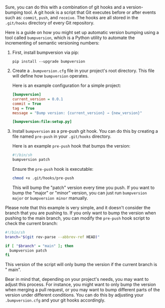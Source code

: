 Sure, you can do this with a combination of git hooks and a version-bumping
tool. A git hook is a script that Git executes before or after events such
as: `commit`, `push`, and `receive`. The hooks are all stored in
the `.git/hooks` directory of every Git repository.

Here is a guide on how you might set up automatic version bumping using a tool
called `bumpversion`, which is a Python utility to automate the incrementing of
semantic versioning numbers:

1. First, install bumpversion via pip:

    ```
    pip install --upgrade bumpversion
    ```

2. Create a `.bumpversion.cfg` file in your project's root directory. This file
   will define how `bumpversion` operates.

   Here is an example configuration for a simple project:

    ```cfg
    [bumpversion]
    current_version = 0.0.1
    commit = True
    tag = True
    message = "Bump version: {current_version} → {new_version}"

    [bumpversion:file:setup.py]
    ```

3. Install `bumpversion` as a pre-push git hook. You can do this by creating a
   file named `pre-push` in your `.git/hooks` directory.

   Here is an example `pre-push` hook that bumps the version:

    ```bash
    #!/bin/sh
    bumpversion patch
    ```

   Ensure the `pre-push` hook is executable:

    ```bash
    chmod +x .git/hooks/pre-push
    ```

   This will bump the "patch" version every time you push. If you want to bump
   the "major" or "minor" version, you can just run `bumpversion major`
   or `bumpversion minor` manually.

Please note that this example is very simple, and it doesn't consider the branch
that you are pushing to. If you only want to bump the version when pushing to
the main branch, you can modify the `pre-push` hook script to check the current
branch:

```bash
#!/bin/sh
branch="$(git rev-parse --abbrev-ref HEAD)"

if [ "$branch" = "main" ]; then
  bumpversion patch
fi
```

This version of the script will only bump the version if the current branch is "
main".

Bear in mind that, depending on your project's needs, you may want to adjust
this process. For instance, you might want to only bump the version when merging
a pull request, or you may want to bump different parts of the version under
different conditions. You can do this by adjusting your `.bumpversion.cfg` and
your git hooks accordingly.